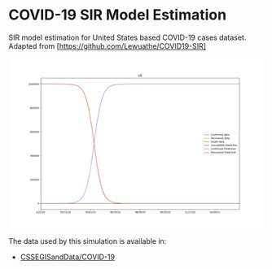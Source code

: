 # COVID-19 SIR Model Estimation
SIR model estimation for United States based COVID-19 cases dataset. Adapted from [https://github.com/Lewuathe/COVID19-SIR]

![US](/US.png)

The data used by this simulation is available in:

- [CSSEGISandData/COVID-19](https://github.com/CSSEGISandData/COVID-19)

